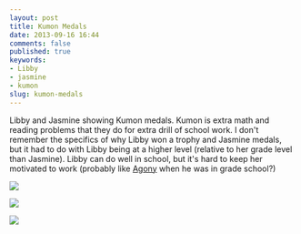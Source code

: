 ```yaml
---
layout: post
title: Kumon Medals
date: 2013-09-16 16:44
comments: false
published: true
keywords:
- Libby
- jasmine
- kumon
slug: kumon-medals
---
```

Libby and Jasmine showing Kumon medals. Kumon is extra math and reading problems that they do for extra drill of school work.  I don't remember the specifics of why Libby won a trophy and Jasmine medals, but it had to do with Libby being at a higher level (relative to her grade level than Jasmine). Libby can do well in school, but it's hard to keep her motivated to work (probably like [Agony][1] when he was in grade school?)

![](http://media.eick.us/media/photographs/2013/2013-05-20/kumon-medals-4.jpg)

![](http://media.eick.us/media/photographs/2013/2013-05-20/kumon-medals-6.jpg)

![](http://media.eick.us/media/photographs/2013/2013-05-20/kumon-medals-9.jpg)

[1]:/blog/2013/04/14/agony-visits/
